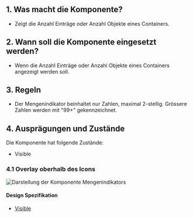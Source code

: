 ## 1. Was macht die Komponente?
* Zeigt die Anzahl Einträge oder Anzahl Objekte eines Containers.  


## 2. Wann soll die Komponente eingesetzt werden?
* Wenn die Anzahl Einträge oder Anzahl Objekte eines Containers angezeigt werden soll. 


## 3. Regeln
* Der Mengenindikator beinhaltet nur Zahlen, maximal 2-stellig. Grössere Zahlen werden mit "99+" gekennzeichnet. 


## 4. Ausprägungen und Zustände
Die Komponente hat folgende Zustände:
* Visible

### 4.1 Overlay oberhalb des Icons
![Darstellung der Komponente Mengenindikators](https://raw.githubusercontent.com/sbb-design-systems/sbb-design-system/master/webapp/components/quantity-indicator/images/quantity_indicator_default.png 'class: image')

#### Design Spezifikation
* [Visible](https://sbb.invisionapp.com/d/main#/console/17140415/365541438/inspect)
